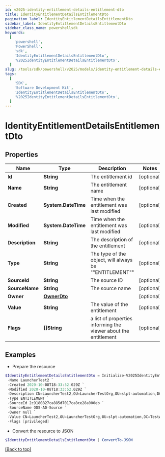```yaml
---
id: v2025-identity-entitlement-details-entitlement-dto
title: IdentityEntitlementDetailsEntitlementDto
pagination_label: IdentityEntitlementDetailsEntitlementDto
sidebar_label: IdentityEntitlementDetailsEntitlementDto
sidebar_class_name: powershellsdk
keywords:
  [
    'powershell',
    'PowerShell',
    'sdk',
    'IdentityEntitlementDetailsEntitlementDto',
    'V2025IdentityEntitlementDetailsEntitlementDto',
  ]
slug: /tools/sdk/powershell/v2025/models/identity-entitlement-details-entitlement-dto
tags:
  [
    'SDK',
    'Software Development Kit',
    'IdentityEntitlementDetailsEntitlementDto',
    'V2025IdentityEntitlementDetailsEntitlementDto',
  ]
---
```


# IdentityEntitlementDetailsEntitlementDto

## Properties

| Name | Type | Description | Notes |
| --- | --- | --- | --- |
| **Id** | **String** | The entitlement id | [optional] |
| **Name** | **String** | The entitlement name | [optional] |
| **Created** | **System.DateTime** | Time when the entitlement was last modified | [optional] |
| **Modified** | **System.DateTime** | Time when the entitlement was last modified | [optional] |
| **Description** | **String** | The description of the entitlement | [optional] |
| **Type** | **String** | The type of the object, will always be ""ENTITLEMENT"" | [optional] |
| **SourceId** | **String** | The source ID | [optional] |
| **SourceName** | **String** | The source name | [optional] |
| **Owner** | [**OwnerDto**](owner-dto) |  | [optional] |
| **Value** | **String** | The value of the entitlement | [optional] |
| **Flags** | **[]String** | a list of properties informing the viewer about the entitlement | [optional] |

## Examples

- Prepare the resource

```powershell
$IdentityEntitlementDetailsEntitlementDto = Initialize-V2025IdentityEntitlementDetailsEntitlementDto  -Id 2c91808874ff91550175097daaec161c `
 -Name LauncherTest2 `
 -Created 2020-10-08T18:33:52.029Z `
 -Modified 2020-10-08T18:33:52.029Z `
 -Description CN=LauncherTest2,OU=LauncherTestOrg,OU=slpt-automation,DC=TestAutomationAD,DC=local `
 -Type ENTITLEMENT `
 -SourceId 2c9180827ca885d7017ca8ce28a000eb `
 -SourceName ODS-AD-Source `
 -Owner null `
 -Value CN=LauncherTest2,OU=LauncherTestOrg,OU=slpt-automation,DC=TestAutomationAD,DC=local `
 -Flags [privileged]
```

- Convert the resource to JSON

```powershell
$IdentityEntitlementDetailsEntitlementDto | ConvertTo-JSON
```

[[Back to top]](#)
